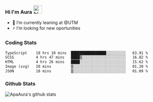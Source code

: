 ### Hi I'm Aura <img src="https://user-images.githubusercontent.com/1303154/88677602-1635ba80-d120-11ea-84d8-d263ba5fc3c0.gif" width="28px" alt="hi">

- 🔭 I’m currently leaning at @UTM
- ⚡ I’m looking for new oportunities


### Coding Stats

<!--START_SECTION:waka-->

```txt
TypeScript    18 hrs 10 mins  ████████████████░░░░░░░░░   63.91 %
SCSS          4 hrs 47 mins   ████▒░░░░░░░░░░░░░░░░░░░░   16.82 %
HTML          4 hrs 26 mins   ████░░░░░░░░░░░░░░░░░░░░░   15.62 %
Image (svg)   20 mins         ▒░░░░░░░░░░░░░░░░░░░░░░░░   01.20 %
JSON          18 mins         ▒░░░░░░░░░░░░░░░░░░░░░░░░   01.09 %
```

<!--END_SECTION:waka-->

### Github Stats

![ApaAura's github stats](https://github-readme-stats.vercel.app/api?username=ApaAura&count_private=true&theme=tokyonight&hide=contribs,prs)

